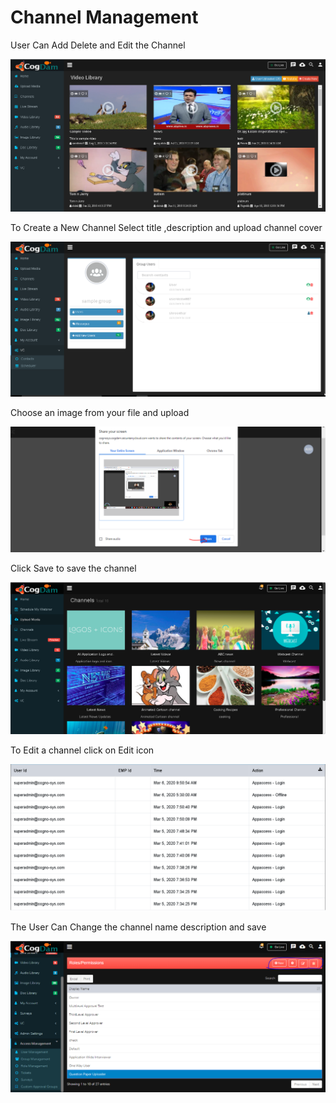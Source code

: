 # Channel Management

User Can Add Delete and Edit the Channel

![](../.gitbook/assets/image%20%28181%29.png)

To Create a New Channel Select title ,description and upload channel cover

![](../.gitbook/assets/image%20%28191%29.png)

Choose an image from your file and upload

![](../.gitbook/assets/image%20%28310%29.png)

Click Save to save the channel

![](../.gitbook/assets/image%20%2842%29.png)

To Edit a channel click on Edit icon

![](../.gitbook/assets/image%20%28249%29.png)

The User Can Change the channel name description and save

![](../.gitbook/assets/image%20%2861%29.png)

